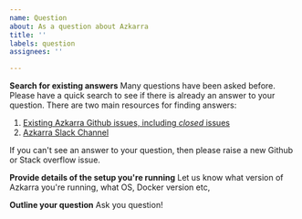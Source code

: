 ```yaml
---
name: Question
about: As a question about Azkarra
title: ''
labels: question
assignees: ''

---
```


**Search for existing answers**
Many questions have been asked before.  Please have a quick search to see if there is already an answer to your question.  There are two main resources for finding answers:

1. [Existing Azkarra Github issues, including _closed_ issues](https://github.com/streamthoughts/azkarra-streams/issues?q=is%3Aissue)
1. [Azkarra Slack Channel](https://communityinviter.com/apps/azkarra-streams/azkarra-streams-community)

If you can't see an answer to your question, then please raise a new Github or Stack overflow issue.

**Provide details of the setup you're running**
Let us know what version of Azkarra you're running, what OS, Docker version etc, 

**Outline your question**
Ask you question!
